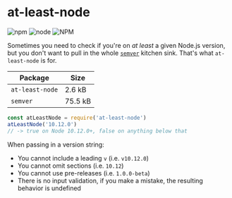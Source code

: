 # at-least-node

![npm](https://img.shields.io/npm/v/at-least-node)
![node](https://img.shields.io/node/v/at-least-node)
![NPM](https://img.shields.io/npm/l/at-least-node)

Sometimes you need to check if you're on _at least_ a given Node.js version, but you don't want to pull in the whole [`semver`](https://www.npmjs.com/package/semver) kitchen sink. That's what `at-least-node` is for.

| Package         | Size    |
| --------------- | ------- |
| `at-least-node` | 2.6 kB  |
| `semver`        | 75.5 kB |

```js
const atLeastNode = require('at-least-node')
atLeastNode('10.12.0')
// -> true on Node 10.12.0+, false on anything below that
```

When passing in a version string:

- You cannot include a leading `v` (i.e. `v10.12.0`)
- You cannot omit sections (i.e. `10.12`)
- You cannot use pre-releases (i.e. `1.0.0-beta`)
- There is no input validation, if you make a mistake, the resulting behavior is undefined
